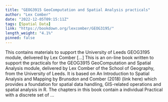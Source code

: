 ```yaml
---
title: "GEOG3915 GeoComputation and Spatial Analysis practicals"
author: "Lex Comber"
date: "2022-12-05T09:15:11Z"
tags: [Spatial Data]
link: "https://bookdown.org/lexcomber/GEOG3195/"
length_weight: "4.1%"
pinned: false
---
```


This contains materials to support the University of Leeds GEOG3195 module, delivered by Lex Comber [...] This is an on-line book written to support the practicals for the GEOG3915 GeoComputation and Spatial Analysis module, delivered by Lex Comber of the School of Geography, from the University of Leeds. It is based on An Introduction to Spatial Analysis and Mapping by Brunsdon and Comber (2018) (link here) which provides a foundation for spatial data handling, GIS-related operations and spatial analysis in R. The chapters in this book contain a individual Practical with a discrete set of ...
